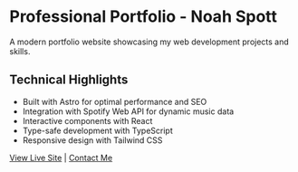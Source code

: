 # Professional Portfolio - Noah Spott

A modern portfolio website showcasing my web development projects and skills.

## Technical Highlights

- Built with Astro for optimal performance and SEO
- Integration with Spotify Web API for dynamic music data
- Interactive components with React
- Type-safe development with TypeScript
- Responsive design with Tailwind CSS

[View Live Site](https://noahspott.com) | [Contact Me](mailto:noahspottdev@gmail.com)
